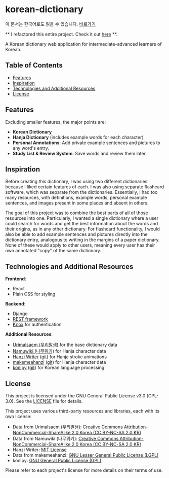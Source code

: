 # korean-dictionary

이 문서는 한국어로도 읽을 수 있습니다. [바로가기](README_kr.md)

** I refactored this entire project. Check it out [here](https://github.com/krduffy/korean-dictionary-2.0) **.

A Korean dictionary web application for intermediate-advanced learners of Korean.

## Table of Contents
- [Features](#features)
- [Inspiration](#inspiration)
- [Technologies and Additional Resources](#technologies-and-additional-resources)
- [License](#license)

## Features

Excluding smaller features, the major points are:

- **Korean Dictionary**
- **Hanja Dictionary** (includes example words for each character)  
- **Personal Annotations**: Add private example sentences and pictures to any word's entry.  
- **Study List & Review System**: Save words and review them later.  

## Inspiration

Before creating this dictionary, I was using two different dictionaries because I liked certain features of each. I was also using separate flashcard software, which was separate from the dictionaries. Essentially, I had too many resources, with definitions, example words, personal example sentences, and images present in some places and absent in others.

The goal of this project was to combine the best parts of all of those resources into one. Particularly, I wanted a single dictionary where a user could search for words and get the best information about the words and their origins, as in any other dictionary. For flashcard functionality, I would also be able to add example sentences and pictures directly into the dictionary entry, analogous to writing in the margins of a paper dictionary. None of these would apply to other users, meaning every user has their own annotated "copy" of the same dictionary.

## Technologies and Additional Resources

**Frontend**:
- React
- Plain CSS for styling

**Backend**:
- Django
- [REST framework](https://www.django-rest-framework.org)  
- [Knox](https://github.com/jazzband/django-rest-knox) for authentication

**Additional Resources**:
- [Urimalsaem (우리말샘)](https://opendict.korean.go.kr/main) for the base dictionary data  
- [Namuwiki (나무위키)](https://namu.wiki) for Hanja character data  
- [Hanzi Writer](https://hanziwriter.org/) ([git](https://github.com/chanind/hanzi-writer)) for Hanja stroke animations
- [makemeahanzi](https://www.skishore.me/makemeahanzi/) ([git](https://github.com/skishore/makemeahanzi)) for Hanja character data
- [konlpy](https://konlpy.org/en/latest/) ([git](https://github.com/konlpy/konlpy)) for Korean language processing  


## License

This project is licensed under the GNU General Public License v3.0 (GPL-3.0). See the [LICENSE](LICENSE) file for details.

This project uses various third-party resources and libraries, each with its own license:

- Data from Urimalsaem (우리말샘): [Creative Commons Attribution-NonCommercial-ShareAlike 2.0 Korea (CC BY-NC-SA 2.0 KR)](LICENSES/by-nc-sa-2.0-kr.txt)
- Data from Namuwiki (나무위키): [Creative Commons Attribution-NonCommercial-ShareAlike 2.0 Korea (CC BY-NC-SA 2.0 KR)](LICENSES/by-nc-sa-2.0-kr.txt)
- Hanzi Writer: [MIT License](LICENSES/mit.txt)
- Data from makemeahanzi: [GNU Lesser General Public License (LGPL)](LICENSES/lgpl.txt)
- konlpy: [GNU General Public License (GPL)](LICENSES/gpl.txt)

Please refer to each project's license for more details on their terms of use.
